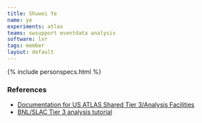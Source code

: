 ```yaml
---
title: Shuwei Ye
name: ye
experiments: atlas
teams: swsupport eventdata analysis
software: lxr
tags: member
layout: default
---
```


{% include personspecs.html %}


### References
- [Documentation for US ATLAS Shared Tier 3/Analysis Facilities](https://github.com/usatlas/tier3docs)
- [BNL/SLAC Tier 3 analysis tutorial](https://github.com/usatlas/tier3docs/tree/master/Tutorial-2019Aug)
